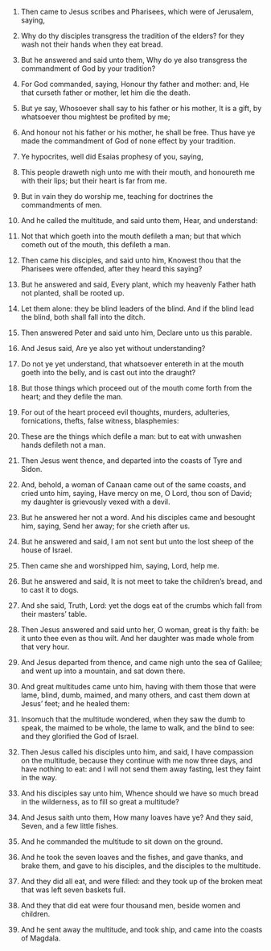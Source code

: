 1. Then came to Jesus scribes and Pharisees, which were of
Jerusalem, saying,

2. Why do thy disciples transgress the tradition
of the elders? for they wash not their hands when they eat bread.

3. But he answered and said unto them, Why do ye also transgress the
commandment of God by your tradition?

4. For God commanded, saying,
Honour thy father and mother: and, He that curseth father or mother,
let him die the death.

5. But ye say, Whosoever shall say to his father or his mother, It
is a gift, by whatsoever thou mightest be profited by me;

6. And
honour not his father or his mother, he shall be free. Thus have ye
made the commandment of God of none effect by your tradition.

7. Ye hypocrites, well did Esaias prophesy of you, saying,

8. This
people draweth nigh unto me with their mouth, and honoureth me with
their lips; but their heart is far from me.

9. But in vain they do worship me, teaching for doctrines the
commandments of men.

10. And he called the multitude, and said unto them, Hear, and
understand:

11. Not that which goeth into the mouth defileth a man;
but that which cometh out of the mouth, this defileth a man.

12. Then came his disciples, and said unto him, Knowest thou that
the Pharisees were offended, after they heard this saying?

13. But
he answered and said, Every plant, which my heavenly Father hath not
planted, shall be rooted up.

14. Let them alone: they be blind leaders of the blind. And if the
blind lead the blind, both shall fall into the ditch.

15. Then answered Peter and said unto him, Declare unto us this
parable.

16. And Jesus said, Are ye also yet without understanding?

17. Do
not ye yet understand, that whatsoever entereth in at the mouth goeth
into the belly, and is cast out into the draught?

18. But those
things which proceed out of the mouth come forth from the heart; and
they defile the man.

19. For out of the heart proceed evil thoughts, murders, adulteries,
fornications, thefts, false witness, blasphemies:

20. These are the
things which defile a man: but to eat with unwashen hands defileth not
a man.

21. Then Jesus went thence, and departed into the coasts of Tyre and
Sidon.

22. And, behold, a woman of Canaan came out of the same coasts, and
cried unto him, saying, Have mercy on me, O Lord, thou son of David;
my daughter is grievously vexed with a devil.

23. But he answered her not a word. And his disciples came and
besought him, saying, Send her away; for she crieth after us.

24. But he answered and said, I am not sent but unto the lost sheep
of the house of Israel.

25. Then came she and worshipped him, saying, Lord, help me.

26. But he answered and said, It is not meet to take the children’s
bread, and to cast it to dogs.

27. And she said, Truth, Lord: yet the dogs eat of the crumbs which
fall from their masters’ table.

28. Then Jesus answered and said unto her, O woman, great is thy
faith: be it unto thee even as thou wilt. And her daughter was made
whole from that very hour.

29. And Jesus departed from thence, and came nigh unto the sea of
Galilee; and went up into a mountain, and sat down there.

30. And great multitudes came unto him, having with them those that
were lame, blind, dumb, maimed, and many others, and cast them down at
Jesus’ feet; and he healed them:

31. Insomuch that the multitude
wondered, when they saw the dumb to speak, the maimed to be whole, the
lame to walk, and the blind to see: and they glorified the God of
Israel.

32. Then Jesus called his disciples unto him, and said, I have
compassion on the multitude, because they continue with me now three
days, and have nothing to eat: and I will not send them away fasting,
lest they faint in the way.

33. And his disciples say unto him, Whence should we have so much
bread in the wilderness, as to fill so great a multitude?

34. And
Jesus saith unto them, How many loaves have ye? And they said, Seven,
and a few little fishes.

35. And he commanded the multitude to sit down on the ground.

36. And he took the seven loaves and the fishes, and gave thanks,
and brake them, and gave to his disciples, and the disciples to the
multitude.

37. And they did all eat, and were filled: and they took up of the
broken meat that was left seven baskets full.

38. And they that did eat were four thousand men, beside women and
children.

39. And he sent away the multitude, and took ship, and came into the
coasts of Magdala.